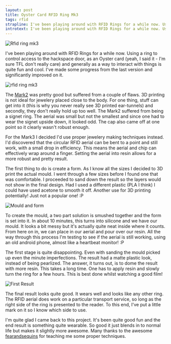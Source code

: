 ```yaml
---
layout: post
title: Oyster Card RFID Ring Mk3
tags: rfid
strapline: I've been playing around with RFID Rings for a while now. Using a ring to control access to the hackspace door, as an Oyster card (yeah, I said it - I'm sure TFL don't really care) and generally as a way to interact with things is quite fun and cool. I've made some progress from the last version and significantly improved on it.
introtext: I've been playing around with RFID Rings for a while now. Using a ring to control access to the hackspace door, as an Oyster card (yeah, I said it - I'm sure TFL don't really care) and generally as a way to interact with things is quite fun and cool. I've made some progress from the last version and significantly improved on it.
---
```


![Rfid ring mk3](https://farm8.staticflickr.com/7569/15689260700_9b146723b5.jpg)

I've been playing around with RFID Rings for a while now. Using a ring to control access to the hackspace door, as an Oyster card (yeah, I said it - I'm sure TFL don't really care) and generally as a way to interact with things is quite fun and cool. I've made some progress from the last version and significantly improved on it.

<div class="clearfix"></div>

![rfid ring mk3](https://farm8.staticflickr.com/7471/15690567569_9d799fdb0b.jpg)

The [Mark2](https://www.section9.co.uk/posts/2013-11-30-RFID-Ring.html) was pretty good but suffered from a couple of flaws. 3D printing is not ideal for jewelery placed close to the body. For one thing, stuff can get into it (this is why you never really see 3D printed ear-tunnels) and secondly, they don't really hold up too well. The Mark2 suffered from being a signet ring. The aerial was small but not the smallest and since one had to wear the signet upside down, it looked odd. The cap also came off at one point so it clearly wasn't robust enough.

For the Mark3 I decided I'd use proper jewelery making techniques instead. I'd discovered that the circular RFID aerial can be bent to a point and still work, with a small drop in efficiency. This means the aerial and chip can effectively wrap around a finger. Setting the aerial into resin allows for a more robust and pretty result.

The first thing to do is create a form. As I know all the sizes I decided to 3D print the actual mould. I went through a few sizes before I found one that was comfortable. I proceeded to sand down the result so the layers would not show in the final design. Had I used a different plastic (PLA I think) I could have used acetone to smooth it off. Another use for 3D printing potentially! Just not a popular one! :P

<div class="clearfix"></div>

![Mould and form](https://farm8.staticflickr.com/7522/15256809964_e089a162f6.jpg)

To create the mould, a two part solution is smushed together and the form is set into it. In about 10 minutes, this turns into silicone and we have our mould. It looks a bit messy but it's actually quite neat inside where it counts. From here on in, we can place in our aerial and pour over our resin. All the way through this process I'm testing to see if the aerial is still working, using an old android phone, almost like a heartbeat monitor! :P

The first stage is quite disappointing. Even with sanding the mould picked up even the minute imperfections. The result had a matte plastic look, instead of being pearlized. The answer, it turns out, is to dome the result with more resin. This takes a long time. One has to apply resin and slowly turn the ring for a few hours. This is best done whilst watching a good film!

<div class="clearfix"></div>

![First Result](https://farm8.staticflickr.com/7489/15853269436_6940e89d38.jpg)

The final result looks quite good. It wears well and looks like any other ring. The RFID aerial does work on a particular transport service, so long as the right side of the ring is presented to the reader. To this end, I've put a little mark on it so I know which side to use. 

I'm quite glad I came back to this project. It's been quite good fun and the end result is something quite wearable. So good it just blends in to normal life but makes it slightly more awesome. Many thanks to the awesome [fearandsequins](https://twitter.com/fearandsequins) for teaching me some proper techniques.